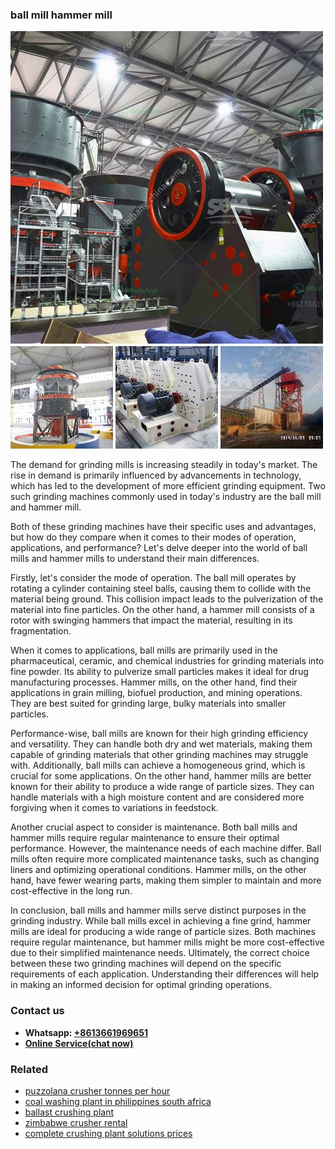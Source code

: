 <h3>ball mill hammer mill</h3><img src='1704791222.jpg' alt=''><p>The demand for grinding mills is increasing steadily in today's market. The rise in demand is primarily influenced by advancements in technology, which has led to the development of more efficient grinding equipment. Two such grinding machines commonly used in today's industry are the ball mill and hammer mill.</p><p>Both of these grinding machines have their specific uses and advantages, but how do they compare when it comes to their modes of operation, applications, and performance? Let's delve deeper into the world of ball mills and hammer mills to understand their main differences.</p><p>Firstly, let's consider the mode of operation. The ball mill operates by rotating a cylinder containing steel balls, causing them to collide with the material being ground. This collision impact leads to the pulverization of the material into fine particles. On the other hand, a hammer mill consists of a rotor with swinging hammers that impact the material, resulting in its fragmentation.</p><p>When it comes to applications, ball mills are primarily used in the pharmaceutical, ceramic, and chemical industries for grinding materials into fine powder. Its ability to pulverize small particles makes it ideal for drug manufacturing processes. Hammer mills, on the other hand, find their applications in grain milling, biofuel production, and mining operations. They are best suited for grinding large, bulky materials into smaller particles.</p><p>Performance-wise, ball mills are known for their high grinding efficiency and versatility. They can handle both dry and wet materials, making them capable of grinding materials that other grinding machines may struggle with. Additionally, ball mills can achieve a homogeneous grind, which is crucial for some applications. On the other hand, hammer mills are better known for their ability to produce a wide range of particle sizes. They can handle materials with a high moisture content and are considered more forgiving when it comes to variations in feedstock.</p><p>Another crucial aspect to consider is maintenance. Both ball mills and hammer mills require regular maintenance to ensure their optimal performance. However, the maintenance needs of each machine differ. Ball mills often require more complicated maintenance tasks, such as changing liners and optimizing operational conditions. Hammer mills, on the other hand, have fewer wearing parts, making them simpler to maintain and more cost-effective in the long run.</p><p>In conclusion, ball mills and hammer mills serve distinct purposes in the grinding industry. While ball mills excel in achieving a fine grind, hammer mills are ideal for producing a wide range of particle sizes. Both machines require regular maintenance, but hammer mills might be more cost-effective due to their simplified maintenance needs. Ultimately, the correct choice between these two grinding machines will depend on the specific requirements of each application. Understanding their differences will help in making an informed decision for optimal grinding operations.</p><h3>Contact us</h3><ul><li><strong>Whatsapp:&nbsp;<a href="https://wa.me/8613661969651">+8613661969651</a></strong></li><li><a href="https://swt.shibang-china.com/?git&amp;zhl&amp;ball mill hammer mill"><strong>Online Service(chat now)</strong></a></li></ul><h3>Related</h3><ul><li><a href='puzzolana crusher tonnes per hour.md'>puzzolana crusher tonnes per hour</a></li><li><a href='coal washing plant in philippines south africa.md'>coal washing plant in philippines south africa</a></li><li><a href='ballast crushing plant.md'>ballast crushing plant</a></li><li><a href='zimbabwe crusher rental.md'>zimbabwe crusher rental</a></li><li><a href='complete crushing plant solutions prices.md'>complete crushing plant solutions prices</a></li></ul>